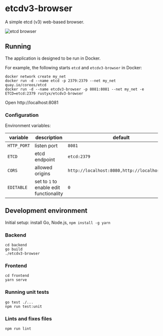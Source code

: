 # etcdv3-browser

A simple etcd (v3) web-based browser.

![etcd browser](https://rustyx.org/temp/etcdv3-browser.png)

## Running

The application is designed to be run in Docker.

For example, the following starts `etcd` and `etcdv3-browser` in Docker:

```
docker network create my_net
docker run -d --name etcd -p 2379:2379 --net my_net quay.io/coreos/etcd
docker run -d --name etcdv3-browser -p 8081:8081 --net my_net -e ETCD=etcd:2379 rustyx/etcdv3-browser
```

Open http://localhost:8081

### Configuration

Environment variables:

| variable  | description     | default                   |
|-----------|-----------------|---------------------------|
| `HTTP_PORT` | listen port     | `8081`                  |
| `ETCD`      | etcd endpoint   | `etcd:2379`             |
| `CORS`      | allowed origins | `http://localhost:8080,http://localhost:8081` |
| `EDITABLE`  | set to `1` to enable edit functionality | `0` |

## Development environment

Initial setup: install Go, Node.js, `npm install -g yarn`

### Backend

```
cd backend
go build
./etcdv3-browser
```

### Frontend

```
cd frontend
yarn serve
```

### Running unit tests

```
go test ./...
npm run test:unit
```

### Lints and fixes files

```
npm run lint
```
